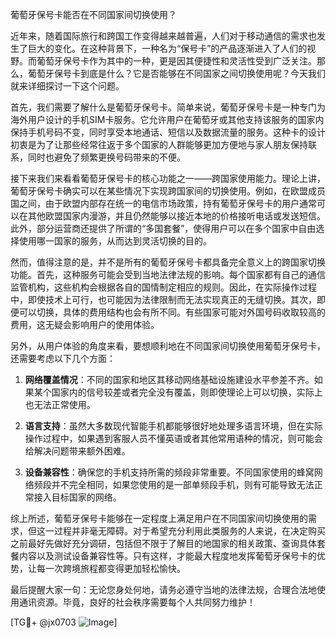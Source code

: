 葡萄牙保号卡能否在不同国家间切换使用？

近年来，随着国际旅行和跨国工作变得越来越普遍，人们对于移动通信的需求也发生了巨大的变化。在这种背景下，一种名为“保号卡”的产品逐渐进入了人们的视野。而葡萄牙保号卡作为其中的一种，更是因其便捷性和灵活性受到广泛关注。那么，葡萄牙保号卡到底是什么？它是否能够在不同国家之间切换使用呢？今天我们就来详细探讨一下这个问题。

首先，我们需要了解什么是葡萄牙保号卡。简单来说，葡萄牙保号卡是一种专门为海外用户设计的手机SIM卡服务。它允许用户在葡萄牙或其他支持该服务的国家内保持手机号码不变，同时享受本地通话、短信以及数据流量的服务。这种卡的设计初衷是为了让那些经常往返于多个国家的人群能够更加方便地与家人朋友保持联系，同时也避免了频繁更换号码带来的不便。

接下来我们来看看葡萄牙保号卡的核心功能之一——跨国家使用能力。理论上讲，葡萄牙保号卡确实可以在某些情况下实现跨国家间的切换使用。例如，在欧盟成员国之间，由于欧盟内部存在统一的电信市场政策，持有葡萄牙保号卡的用户通常可以在其他欧盟国家内漫游，并且仍然能够以接近本地的价格接听电话或发送短信。此外，部分运营商还提供了所谓的“多国套餐”，使得用户可以在多个国家中自由选择使用哪一国家的服务，从而达到灵活切换的目的。

然而，值得注意的是，并不是所有的葡萄牙保号卡都具备完全意义上的跨国家切换功能。首先，这种服务可能会受到当地法律法规的影响。每个国家都有自己的通信监管机构，这些机构会根据各自的国情制定相应的规则。因此，在实际操作过程中，即使技术上可行，也可能因为法律限制而无法实现真正的无缝切换。其次，即便可以切换，具体的费用结构也会有所不同。有些国家可能对外国号码收取较高的费用，这无疑会影响用户的使用体验。

另外，从用户体验的角度来看，要想顺利地在不同国家间切换使用葡萄牙保号卡，还需要考虑以下几个方面：

1. **网络覆盖情况**：不同的国家和地区其移动网络基础设施建设水平参差不齐。如果某个国家内的信号较差或者完全没有覆盖，则即使理论上可以切换，实际上也无法正常使用。
   
2. **语言支持**：虽然大多数现代智能手机都能够很好地处理多语言环境，但在实际操作过程中，如果遇到客服人员不懂英语或者其他常用语种的情况，则可能会给解决问题带来额外困难。

3. **设备兼容性**：确保您的手机支持所需的频段非常重要。不同国家使用的蜂窝网络频段并不完全相同，如果您使用的是一部单频段手机，则有可能导致无法正常接入目标国家的网络。

综上所述，葡萄牙保号卡能够在一定程度上满足用户在不同国家间切换使用的需求，但这一过程并非毫无障碍。对于希望充分利用此类服务的人来说，在决定购买之前最好先做好充分调研，包括但不限于了解目的地国家的相关政策、查询具体套餐内容以及测试设备兼容性等。只有这样，才能最大程度地发挥葡萄牙保号卡的优势，让每一次跨境旅程都变得更加轻松愉快。

最后提醒大家一句：无论您身处何地，请务必遵守当地的法律法规，合理合法地使用通讯资源。毕竟，良好的社会秩序需要每个人共同努力维护！

[TG💪+ @jx0703 ![Image](https://github.com/user-attachments/assets/dbca1d08-cadb-493c-b0ec-ad6f7a83f270)]